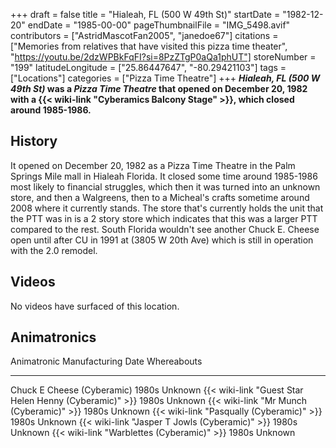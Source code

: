 +++
draft = false
title = "Hialeah, FL (500 W 49th St)"
startDate = "1982-12-20"
endDate = "1985-00-00"
pageThumbnailFile = "IMG_5498.avif"
contributors = ["AstridMascotFan2005", "janedoe67"]
citations = ["Memories from relatives that have visited this pizza time theater", "https://youtu.be/2dzWPBkFqFI?si=8PzZTgP0aQa1phUT"]
storeNumber = "199"
latitudeLongitude = ["25.86447647", "-80.29421103"]
tags = ["Locations"]
categories = ["Pizza Time Theatre"]
+++
***Hialeah, FL (500 W 49th St)* was a *Pizza Time Theatre* that opened on December 20, 1982 with a {{< wiki-link "Cyberamics Balcony Stage" >}}, which closed around 1985-1986.**

## History

It opened on December 20, 1982 as a Pizza Time Theatre in the Palm Springs Mile mall in Hialeah Florida. It closed some time around 1985-1986 most likely to financial struggles, which then it was turned into an unknown store, and then a Walgreens, then to a Micheal's crafts sometime around 2008 where it currently stands. The store that's currently holds the unit that the PTT was in is a 2 story store which indicates that this was a larger PTT compared to the rest. South Florida wouldn't see another Chuck E. Cheese open until after CU in 1991 at (3805 W 20th Ave) which is still in operation with the 2.0 remodel.

## Videos

No videos have surfaced of this location.

## Animatronics

  Animatronic                                                  Manufacturing Date   Whereabouts
  ------------------------------------------------------------ -------------------- -------------
  Chuck E Cheese (Cyberamic)                                   1980s                Unknown
  {{< wiki-link "Guest Star Helen Henny (Cyberamic)" >}}   1980s                Unknown
  {{< wiki-link "Mr Munch (Cyberamic)" >}}                 1980s                Unknown
  {{< wiki-link "Pasqually (Cyberamic)" >}}                1980s                Unknown
  {{< wiki-link "Jasper T Jowls (Cyberamic)" >}}           1980s                Unknown
  {{< wiki-link "Warblettes (Cyberamic)" >}}               1980s                Unknown
